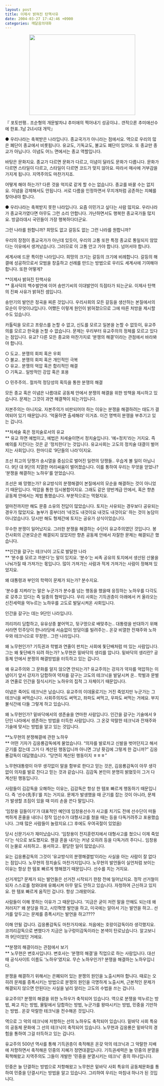 ```yaml
---
layout: post
title: 이제사 밝혀진 탄핵사유
date: 2004-03-27 17:42:46 +0900
categories: 깨달음의대화
---
```

<p align="center">
  <img src="http://drkimz.com/technote/board/KDR/upimg/1080374683.jpg" width="346" height="263" border="0" />
</p>

<p align="left">
  『 포토만평.. 조순형의 개문발차냐 추미애의 찍어내기 성공이냐.. 갠적으론 추미애선수에 한표..1남 2녀시대 개막』
</p>

● 우리나라는 축복받은 나라입니다. 종교국가가 아니라는 점에서요. 역으로 우리의 많은 폐단이 종교에서 비롯됩니다. 유교도, 기독교도, 불교도 폐단이 있어요. 또 종교만 종교가 아닙니다. 이념도 어느 면에서는 종교 역할입니다. 

바탕은 문화지요. 종교가 다르면 문화가 다르고, 이념이 달라도 문화가 다릅니다. 문화가 다르면 스타일이 다르고, 스타일이 다르면 코드가 맞지 않아요. 따라서 매사에 거부감을 가지게 됩니다. 지역주의도 마찬가지죠. 

어떻게 해야 하는가? 다른 것을 억지로 같게 할 수는 없습니다. 종교를 바꿀 수는 없지요. 이념을 강제해서도 안됩니다. 서로 다름을 인정하면서 무지개처럼 공존하는 지혜를 찾아내야 합니다. 

● 우리나라는 축복받지 못한 나라입니다. 요즘 이민가고 싶다는 사람 많지요. 우리나라가 종교국가였다면 아무도 그런 소리 안합니다. 가난하면서도 행복한 종교국가들 많지요. 방글라데시 국민들이 가장 행복하다더군요.

그런 나라를 원합니까? 희망도 없고 갈등도 없는 그런 나라를 원합니까?

우리의 장점이 종교국가가 아닌데 있듯이, 우리의 고통 또한 특정 종교로 통일되지 않았다는 이유에서 생겨났습니다. 그러므로 이 고통 안고 가야 합니다. 넘어서야 합니다. 

세계사에 드문 특이한 나라입니다. 희망의 크기는 갈등의 크기에 비례합니다. 갈등의 해결에 성공하므로서 모범을 창출하고 선례를 만드는 방법으로 우리도 세계사에 기여해야 합니다. 또한 어떻게?

**이제사 밝혀진 탄핵사유  
** 홍사덕의 백수발언에 이어 송만기씨의 이대발언이 득점타가 되는군요. 이제사 탄핵의 진짜 사유가 밝혀진 셈입니다. 

송만기의 발언은 정곡을 찌른 것입니다. 우리사회의 모든 갈등을 생산하는 본질에서의 모순이 무엇이냐입니다. 어쨌든 이렇게 원인이 밝혀졌으므로 그에 따른 처방을 제시할 수도 있습니다. 

카톨릭을 모르고 프랑스를 논할 수 없고, 신도를 모르고 일본을 논할 수 없듯이, 유교주의를 모르고 한국을 논할 수 없습니다. 문제는 우리부터 유교주의의 정체를 모르고 있다는 점입니다. 유교? 다른 모든 종교와 마찬가지로 ‘분쟁의 해결’이라는 관점에서 바라봐야 합니다. 

○ 도교.. 분쟁의 회피 혹은 우회  
○ 불교.. 분쟁의 회피 혹은 개인적인 극복  
○ 유교.. 분쟁의 억압 혹은 합리적인 해결  
○ 기독교.. 일방적인 강압 혹은 포용  


○ 민주주의.. 절차적 정당성의 획득을 통한 분쟁의 해결

모든 종교 혹은 이념은 나름대로 공동체 안에서 분쟁의 해결을 위한 방책을 제시하고 있습니다. 문제는 그것이 과연 해결책이 되는가입니다. 

자본주의는 아니지요. 자본주의가 비판되어야 하는 이유는 분쟁을 해결하려는 태도가 결여되어 있기 때문입니다. ‘억울하면 출세해라’ 이거죠. 이건 명백히 분쟁을 부추기고 있는 겁니다. 

**처세술 혹은 정치술로서의 유교  
** 유교 하면 예법이고, 예법은 처세술이면서 정치술입니다. ‘예=정치’라는 거지요. 즉 예의를 지킨다는 것은 곧 ‘정치한다’는 것입니다. 유교사회는 고도의 정치술 대결이 벌어지는 사회입니다. 한마디로 ‘9단들의 나라’이지요. 

조선 최고의 당쟁가 송시열을 중심으로 벌어진 일련의 당쟁들.. 우습게 볼 일이 아닙니다. 9단 대 9단의 치열한 머리싸움이 벌어졌습니다. 이를 통하여 우리는 무엇을 얻었나? ‘분쟁을 해결하는 노하우’를 얻었습니다.

조선은 왜 망했는가? 유교방식의 분쟁해결이 본질에서의 모순을 해결하는 것이 아니었기 때문입니다. 억압을 통한 임시봉합이지요. 그래도 같은 양반계급 안에서, 혹은 향촌 공동체 안에서는 제법 통했습니다. 부분적으로는 먹혔지요.

얼마전까지만 해도 문중 소유의 전답이 많았습니다. 토지는 사유되는 경우보다 공유되는 경우가 많았지요. 놀부가 흥부더러 ‘네것도 내것이요 내것도 내것이요’ 하는 것이 농담이 아니었습니다. 당시만 해도 형제간에 토지는 공유가 상식이었습니다. 

무수한 분쟁이 일어났지요. 그러한 분쟁을 해결하는 수단이 유교주의였던 것입니다. 봉건사회의 근본모순은 해결되지 않았지만 향촌 공동체 안에서 자잘한 문제는 해결되곤 했습니다. 

**인간을 갈구는 테크닉이 고도로 발달한 나라  
** ‘분수를 모르고 까분다’는 말이 있지요. ‘분수’는 씨족 공유의 토지에서 생산된 산물을 나눠가질 때 가져가는 몫입니다. 많이 가져가는 사람과 적게 가져가는 사람이 정해져 있었지요. 

왜 대통령과 부인의 학력이 문제가 되는가? 분수지요.

‘분수를 지켜라’는 말은 누군가가 분수를 넘는 행동을 했을때 응징하는 노하우를 다각도로 갖추고 있다는 즉 일종의 협박입니다. 우리 사회는 기득권층이 아래에서 커 올라오는 신진세력을 억누르는 노하우를 고도로 발달시켜온 사회입니다. 

인간을 갈구는 데는 9단인 나라입니다. 

끼리끼리 담합하고, 유유상종 붙어먹고, 뒷구멍으로 배맞추는.. 대통령을 반대하기 위해서라면 민주당이 한나라당에 서슴없이 엉덩이를 빌려주는.. 온갖 비열한 잔재주와 노하우와 테크닉으로 무장한.. 그런 나라입니다. 

왜 노무현인가? 기득권과 학벌과 연줄이 판치는 사회에 돛단배처럼 떠 있는 사람입니다. 그는 왜 돛단배가 되려 하는가? 노무현은 밑바닥의 생리를 압니다. 밑바닥의 생리란? 공동체 안에서 분쟁의 해결방법을 터득하고 있는 겁니다. 

왜 유교주의와 그 문화를 알지 않으면 안되는가? 유교주의는 강자가 약자를 억압하는 이념이기 앞서 강자가 담합하여 약자를 갈구는 고도의 테크닉을 발달시켜 온.. 학벌과 문벌과 연줄로 인간을 질식시키는 노하우의 집적 그 자체이기 때문입니다. 

이념은 죽어도 테크닉은 남습니다. 유교주의 이데올로기는 거진 죽었지만 누군가는 그 테크닉을 써먹습니다. 사회주의자도 써먹고, 좌파도 써먹고, 우파도 써먹는 거에요. 부지불식간에 다들 그렇게 하고 있습니다. 

왜 노무현인가? 밑바닥에서의 생존술을 연마한 사람입니다. 인간을 갈구는 기술에서 9단인 나라에서 생존하는 방법을 터득한 사람입니다. 그 온갖 악랄한 테크닉과 잔재주와 기술에 맞서는 방법을 알고 있는 것입니다. 

**노무현의 분쟁해결에 관한 노하우  
** 어떤 기자가 김응룡감독에게 물었습니다. “의자를 발로차고 신발을 벗어던지고 해서 군기를 잡는데 그거 다 계산된 행동입니까 아니면 그냥 홧김에 그렇게 한 겁니까?” 김응룡감독이 대답했습니다. “당연히 계산된 행동이지 ㅎㅎㅎ”

노무현대통령이 아무 생각없이 말을 함부로 한다고 믿는 것은, 김응룡감독이 아무 생각없이 의자를 발로 찬다고 믿는 것과 같습니다. 김감독 본인이 분명히 밝혔듯이 그거 다 계산된 행동입니다. 

사람들이 김감독을 오해하는 이유는, 김감독은 항상 한 템포 빠르게 행동하기 때문입니다. 즉 ‘선수(先手)’를 치는 거지요. 문제가 발생했을 때 군기를 잡는 것이 아니라, 문제가 발생할 조짐이 있을 때 미리 손을 쓴다 말입니다. 

‘임창용 길들이기’가 대표적인 예인데 임창용선수가 사고를 치기도 전에 선수단이 떠들썩하게 혼줄을 내더니 정작 임선수가 대형사고를 쳤을 때는 등을 다독거려주고 포용했습니다. 그때 많은 사람들이 놀랐지요.(그 후에도 우여곡절이 있었음)

당시 신문기사가 재미났습니다. ‘임창용이 전지훈련지에서 대형사고를 쳤으니 이제 죽었다’는 식으로 보도했지요. 웬걸 혼을 내기는 커녕 오히려 등을 다독거려 주다니.. 임창용이 눈물로 사죄하고.. 용서하고.. 황당한 일이 많았습니다. 

요는 김응룡감독의 그것이 ‘유교방식의 분쟁해결법’이라는 사실을 아는 사람이 잘 없다는 점입니다. 노무현의 정치술도 마찬가지입니다. 노무현의 발언들이 실언처럼 보이는 이유는 항상 한 템포 빠르게 행해졌기 때문입니다. 선수를 치는 거지요.

선거개입? 문제가 되는 발언들은 선거전 시작되기 한참 전에 일어났지요. 정작 선거철이 되자 스스로를 청와대에 유폐시켜 아무 말도 안하고 있습니다. 자청하여 근신하고 있지요. 한 템포 빠르게 움직인 겁니다. 항상 그래왔어요. 

사람들이 이해 못하는 이유가 그 때문입니다. ‘지금은 굳이 저런 말을 안해도 되는데 왜 저러지?’ 왜 분당을 하고, 시민혁명 발언을 하고, 미국에는 알아서 기는 발언을 하고.. 선거를 앞두고는 문제를 증폭시키는 발언을 하고???? 

이해 안될 겁니다. 김응룡감독도 마찬가지에요. 처음에는 호랑이감독이라 생각했지요. 코끼리감독으로 변했다가 지금은 능구렁이감독이라는 본색이 탄로났습니다. 알고보니까 9단이었던 거에요. 

**분쟁의 해결이라는 관점에서 보기  
** 노무현은 변호사입니다. 변호사는 ‘분쟁의 해결’을 직업으로 하는 사람입니다. 대선 때 공식사이트 이름도 ‘노하우’였지요. 무슨 노하우인가? 분쟁을 해결하는 노하우입니다. 

분쟁을 해결하기 위해서는 은폐되어 있는 분쟁의 원인을 노출시켜야 합니다. 때로는 오히려 문제를 증폭시키는 방법으로 분쟁의 원인을 극명하게 노출시켜, 근본적인 문제가 해결되지 않으면 안된다는 사실을 널리 알리는 고도의 수법을 쓰는 겁니다. 

유교주의? 분쟁의 해결을 위한 노하우가 축적되어 있습니다. 역으로 분쟁을 억누르는 방법, 짜고 치는 방법, 물밑에서 담합하는 방법, 누군가를 왕따시키는 방법, 민중을 기만하는 방법.. 온갖 악랄한 테크닉을 전수해온 것입니다. 

역으로 그 악의 테크닉에 저항하는 선의 노하우도 축적되어 있습니다. 밑바닥 사회 특유의 공동체 문화에 그 선의 테크닉이 축적되어 있습니다. 노무현과 김응룡은 밑바닥의 경험을 통하여 그걸 터득하고 있는 겁니다. 

유교주의 500년 역사를 통해 기득권층이 축적해온 온갖 악의 테크닉과 그 악랄한 지배에 저항하면서 축적해온 민중의 지혜가 정면대결입니다. 기득권세력은 늘 민중의 분열을 획책해왔고 지역주의도 그들이 개발한 '민중을 분열시키는 테크닉' 중의 하나입니다. 

민중은 늘 단결하는 방법으로 저항해왔고 노무현은 밑바닥 사회 특유의 공동체문화를 통하여 민중을 단결시키는 방법을 알고 있습니다. 그리하여 우리는 마침내 하나가 된 것입니다.